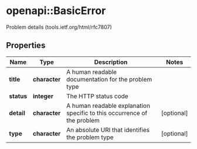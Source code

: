 # openapi::BasicError

Problem details (tools.ietf.org/html/rfc7807)

## Properties

| Name       | Type          | Description                                                             | Notes      |
| ---------- | ------------- | ----------------------------------------------------------------------- | ---------- |
| **title**  | **character** | A human readable documentation for the problem type                     |
| **status** | **integer**   | The HTTP status code                                                    |
| **detail** | **character** | A human readable explanation specific to this occurrence of the problem | [optional] |
| **type**   | **character** | An absolute URI that identifies the problem type                        | [optional] |
